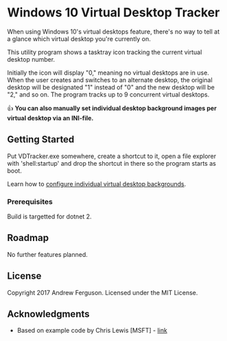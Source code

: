 # Windows 10 Virtual Desktop Tracker

When using Windows 10's virtual desktops feature, there's no way to tell at a glance which virtual desktop you're currently on.

This utility program shows a tasktray icon tracking the current virtual desktop number.

Initially the icon will display "0," meaning no virtual desktops are in use.  When the user creates and switches to an alternate desktop, the original desktop will be designated "1" instead of "0" and the new desktop will be "2," and so on.  The program tracks up to 9 concurrent virtual desktops.

:thumbsup: **You can also manually set individual desktop background images per virtual desktop via an INI-file.**

## Getting Started

Put VDTracker.exe somewhere, create a shortcut to it, open a file explorer with 'shell:startup' and drop the shortcut in there so the program starts as boot.

Learn how to [configure individual virtual desktop backgrounds](https://github.com/belzecue/VDTracker/wiki/INI-file).

### Prerequisites

Build is targetted for dotnet 2.

## Roadmap

No further features planned.

## License

Copyright 2017 Andrew Ferguson.  Licensed under the MIT License.

## Acknowledgments

* Based on example code by Chris Lewis [MSFT] - [link](https://blogs.msdn.microsoft.com/winsdk/2015/09/10/virtual-desktop-switching-in-windows-10/)


